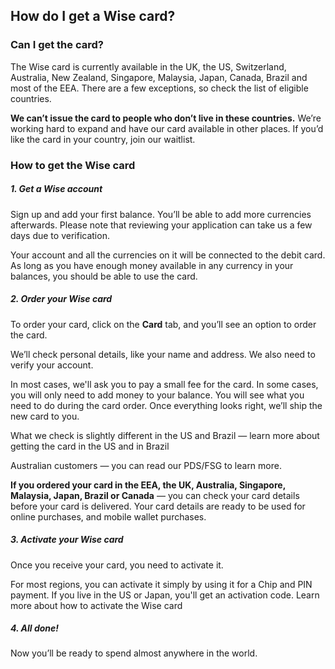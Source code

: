 ## How do I get a Wise card?  
### Can I get the card?

The Wise card is currently available in the UK, the US, Switzerland, Australia, New Zealand, Singapore, Malaysia, Japan, Canada, Brazil and most of the EEA. There are a few exceptions, so check the list of eligible countries.

 **We can’t issue the card to people who don’t live in these countries.** We’re working hard to expand and have our card available in other places. If you’d like the card in your country, join our waitlist.

### How to get the Wise card

#####  **1\. Get a Wise account**

Sign up and add your first balance. You’ll be able to add more currencies afterwards. Please note that reviewing your application can take us a few days due to verification. 

Your account and all the currencies on it will be connected to the debit card. As long as you have enough money available in any currency in your balances, you should be able to use the card. 

##### **2\. Order your Wise card**

To order your card, click on the **Card** tab, and you’ll see an option to order the card.

We’ll check personal details, like your name and address. We also need to verify your account. 

In most cases, we'll ask you to pay a small fee for the card. In some cases, you will only need to add money to your balance. You will see what you need to do during the card order. Once everything looks right, we’ll ship the new card to you. 

What we check is slightly different in the US and Brazil — learn more about getting the card in the US and in Brazil

Australian customers — you can read our PDS/FSG to learn more.

 **If you ordered your card in the EEA, the UK, Australia, Singapore, Malaysia, Japan, Brazil or Canada** — you can check your card details before your card is delivered. Your card details are ready to be used for online purchases, and mobile wallet purchases.

#####  **3\. Activate your Wise card**

Once you receive your card, you need to activate it. 

For most regions, you can activate it simply by using it for a Chip and PIN payment. If you live in the US or Japan, you'll get an activation code. Learn more about how to activate the Wise card

##### **4\. All done!**

Now you’ll be ready to spend almost anywhere in the world.